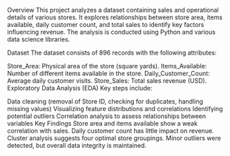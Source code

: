 Overview
This project analyzes a dataset containing sales and operational details of various stores. It explores relationships between store area, items available, daily customer count, and total sales to identify key factors influencing revenue. The analysis is conducted using Python and various data science libraries.

Dataset
The dataset consists of 896 records with the following attributes:

Store_Area: Physical area of the store (square yards).
Items_Available: Number of different items available in the store.
Daily_Customer_Count: Average daily customer visits.
Store_Sales: Total sales revenue (USD).
Exploratory Data Analysis (EDA)
Key steps include:

Data cleaning (removal of Store ID, checking for duplicates, handling missing values)
Visualizing feature distributions and correlations
Identifying potential outliers
Correlation analysis to assess relationships between variables
Key Findings
Store area and items available show a weak correlation with sales.
Daily customer count has little impact on revenue.
Cluster analysis suggests four optimal store groupings.
Minor outliers were detected, but overall data integrity is maintained.
